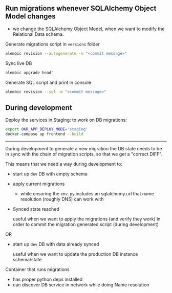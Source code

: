 

## Run migrations whenever SQLAlchemy Object Model changes

- we change the SQLAlchemy Object Model, when we want to modify the Relational Data schema.

Generate migrations script in `versions` folder
```sh
alembic revision --autogenerate -m "<commit message>"
```

Sync live DB
```sh
alembic upgrade head"
```

Generate SQL script and print in console
```sh
alembic revision --sql -m "<commit message>"
```

## During development

Deploy the services in Staging: to work on DB migrations:


```sh
export OKR_APP_DEPLOY_MODE='staging'
docker-compose up frontend --build
```

---

During development to generate a new migration the DB state needs to be in sync with the chain of migration scripts, so that we get a "correct DIFF".

This means that we need a way during development to:

- start up `dev` DB with empty schema
- apply current migrations
  - while ensuring the `env.py` includes an sqlalchemy.url that name resolution (roughly DNS) can work with
- Synced state reached

    useful when we want to apply the migrations (and verify they work) in order to commit the migration generated script (during development)

OR
- start up `dev` DB with data already synced

    useful when we want to update the production DB instance schema/state


Container that runs migrations
- has proper python deps installed
- can discover DB service in network while doing Name resolution
